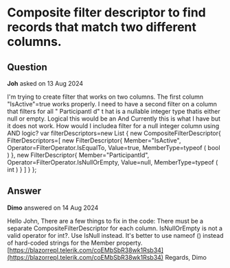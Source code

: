 # Composite filter descriptor to find records that match two different columns.

## Question

**Joh** asked on 13 Aug 2024

I'm trying to create filter that works on two columns. The first column "IsActive"=true works properly. I need to have a second filter on a column that filters for all " ParticipantI d" t hat is a nullable integer type thatis either null or empty. Logical this would be an And Currently this is what I have but it does not work. How would I includea filter for a null integer column using AND logic? var filterDescriptors=new List<IFilterDescriptor>
{ new CompositeFilterDescriptor{
FilterDescriptors=[ new FilterDescriptor{
Member="IsActive",
Operator=FilterOperator.IsEqualTo,
Value=true,
MemberType=typeof ( bool )
}, new FilterDescriptor{
Member="ParticipantId",
Operator=FilterOperator.IsNullOrEmpty,
Value=null,
MemberType=typeof ( int )
}
]
}
};

## Answer

**Dimo** answered on 14 Aug 2024

Hello John, There are a few things to fix in the code: There must be a separate CompositeFilterDescriptor for each column. IsNullOrEmpty is not a valid operator for int?. Use IsNull instead. It's better to use nameof () instead of hard-coded strings for the Member property. [https://blazorrepl.telerik.com/coEMbSbR38wk1Rsb34](https://blazorrepl.telerik.com/coEMbSbR38wk1Rsb34) Regards, Dimo
